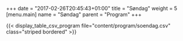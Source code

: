 +++
date = "2017-02-26T20:45:43+01:00"
title = "Søndag"
weight = 5
[menu.main]
name = "Søndag"
parent = "Program"
+++

{{< display_table_csv_program file="content/program/soendag.csv" class="striped bordered" >}}
